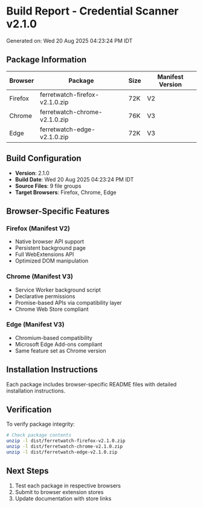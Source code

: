# Build Report - Credential Scanner v2.1.0

Generated on: Wed 20 Aug 2025 04:23:24 PM IDT

## Package Information

| Browser | Package | Size | Manifest Version |
|---------|---------|------|------------------|
| Firefox | ferretwatch-firefox-v2.1.0.zip | 72K | V2 |
| Chrome | ferretwatch-chrome-v2.1.0.zip | 76K | V3 |
| Edge | ferretwatch-edge-v2.1.0.zip | 72K | V3 |

## Build Configuration

- **Version**: 2.1.0
- **Build Date**: Wed 20 Aug 2025 04:23:24 PM IDT
- **Source Files**: 9 file groups
- **Target Browsers**: Firefox, Chrome, Edge

## Browser-Specific Features

### Firefox (Manifest V2)
- Native browser API support
- Persistent background page
- Full WebExtensions API
- Optimized DOM manipulation

### Chrome (Manifest V3)
- Service Worker background script
- Declarative permissions
- Promise-based APIs via compatibility layer
- Chrome Web Store compliant

### Edge (Manifest V3)
- Chromium-based compatibility
- Microsoft Edge Add-ons compliant
- Same feature set as Chrome version

## Installation Instructions

Each package includes browser-specific README files with detailed installation instructions.

## Verification

To verify package integrity:
```bash
# Check package contents
unzip -l dist/ferretwatch-firefox-v2.1.0.zip
unzip -l dist/ferretwatch-chrome-v2.1.0.zip
unzip -l dist/ferretwatch-edge-v2.1.0.zip
```

## Next Steps

1. Test each package in respective browsers
2. Submit to browser extension stores
3. Update documentation with store links
